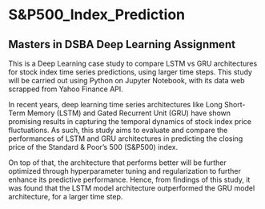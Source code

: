 # S&P500_Index_Prediction
## Masters in DSBA Deep Learning Assignment

This is a Deep Learning case study to compare LSTM vs GRU architectures for stock index time series predictions, using larger time steps. This study will be carried out using Python on Jupyter Notebook, with its data web scrapped from Yahoo Finance API.

In recent years, deep learning time series architectures like Long Short-Term Memory (LSTM) and Gated Recurrent Unit (GRU) have shown promising results in capturing the temporal dynamics of stock index price fluctuations. As such, this study aims to evaluate and compare the performances of LSTM and GRU architectures in predicting the closing price of the Standard & Poor’s 500 (S&P500) index. 

On top of that, the architecture that performs better will be further optimized through hyperparameter tuning and regularization to further enhance its predictive performance. Hence, from findings of this study, it was found that the LSTM model architecture outperformed the GRU model architecture, for a larger time step.
